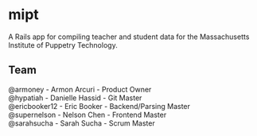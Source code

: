 # mipt
A Rails app for compiling teacher and student data for the Massachusetts Institute of Puppetry Technology.

## Team
@armoney - Armon Arcuri - Product Owner <br />
@hypatiah - Danielle Hassid - Git Master <br />
@ericbooker12 - Eric Booker - Backend/Parsing Master <br />
@supernelson - Nelson Chen - Frontend Master <br />
@sarahsucha - Sarah Sucha - Scrum Master
